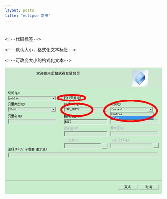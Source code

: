```yaml
---
layout: posts
title: "eclipse 常用"
---
```

<!--参考网页：do-while-0.html-->
# <font size="6"></font><!--文章标题，黑色、6大小-->
# <font color="blue" size="5"></font><!--一级小节，蓝色、5大小-->
# <font color="blue" size="4"></font><!--二级小节，蓝色、4大小-->
<xmp class="prettyprint linenums"><!--代码标签-->
</xmp>
<xmp class="my_xmp_class"><!--默认大小，格式化文本标签-->
</xmp>
<xmp style="white-space: pre-wrap; word-wrap: break-word; font-size: 14px;"><!--可改变大小的格式化文本-->
</xmp>
![向导](/images/DDXDDV/向导.jpg)<br><!--图片，绝对地址-->